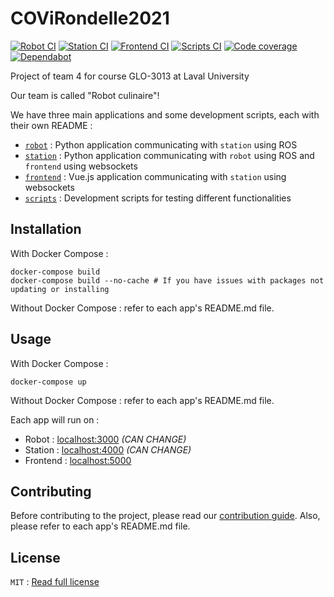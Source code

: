 # COViRondelle2021

[![Robot CI](https://github.com/GLO3013-E4/COViRondelle2021/workflows/Robot%20CI/badge.svg)](https://github.com/GLO3013-E4/COViRondelle2021/actions?query=workflow%3A%22Robot+CI%22)
[![Station CI](https://github.com/GLO3013-E4/COViRondelle2021/workflows/Station%20CI/badge.svg)](https://github.com/GLO3013-E4/COViRondelle2021/actions?query=workflow%3A%22Station+CI%22)
[![Frontend CI](https://github.com/GLO3013-E4/COViRondelle2021/workflows/Frontend%20CI/badge.svg)](https://github.com/GLO3013-E4/COViRondelle2021/actions?query=workflow%3A%22Frontend+CI%22)
[![Scripts CI](https://github.com/GLO3013-E4/COViRondelle2021/workflows/Scripts%20CI/badge.svg)](https://github.com/GLO3013-E4/COViRondelle2021/actions?query=workflow%3A%22Scripts+CI%22)
[![Code coverage](https://codecov.io/gh/GLO3013-E4/COViRondelle2021/branch/develop/graph/badge.svg?token=9552B5FKYR)](https://codecov.io/gh/GLO3013-E4/COViRondelle2021)
[![Dependabot](https://badgen.net/badge/Dependabot/enabled/green?icon=dependabot)](https://dependabot.com/)

Project of team 4 for course GLO-3013 at Laval University

Our team is called "Robot culinaire"!

We have three main applications and some development scripts, each with their own README : 

- [`robot`](robot) : Python application communicating with `station` using ROS
- [`station`](station) : Python application communicating with `robot` using ROS and `frontend` using websockets
- [`frontend`](frontend) : Vue.js application communicating with `station` using websockets
- [`scripts`](scripts) : Development scripts for testing different functionalities

## Installation

With Docker Compose : 
```shell
docker-compose build
docker-compose build --no-cache # If you have issues with packages not updating or installing
```

Without Docker Compose : refer to each app's README.md file.

## Usage

With Docker Compose :
```shell
docker-compose up
```

Without Docker Compose : refer to each app's README.md file.

Each app will run on : 

- Robot : [localhost:3000](http://localhost:3000) *(CAN CHANGE)*
- Station : [localhost:4000](http://localhost:4000) *(CAN CHANGE)*
- Frontend : [localhost:5000](http://localhost:5000)

## Contributing

Before contributing to the project, please read our [contribution guide](CONTRIBUTING.md). Also, please refer to each app's README.md file.


## License

`MIT` : [Read full license](LICENSE)

